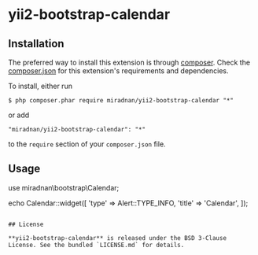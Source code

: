 yii2-bootstrap-calendar
=================

## Installation

The preferred way to install this extension is through [composer](http://getcomposer.org/download/). Check the [composer.json](https://github.com/miradnan/yii2-bootstrap-calendar/blob/master/composer.json) for this extension's requirements and dependencies.

To install, either run

```
$ php composer.phar require miradnan/yii2-bootstrap-calendar "*"
```

or add

```
"miradnan/yii2-bootstrap-calendar": "*"
```

to the ```require``` section of your `composer.json` file.

## Usage

use miradnan\bootstrap\Calendar;

echo Calendar::widget([
	'type' => Alert::TYPE_INFO,
	'title' => 'Calendar',
]);
```

## License

**yii2-bootstrap-calendar** is released under the BSD 3-Clause License. See the bundled `LICENSE.md` for details.
